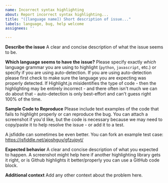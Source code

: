 ```yaml
---
name: Incorrect syntax highlighting
about: Report incorrect syntax highlighting...
title: "([language name]) Short description of issue..."
labels: language, bug, help welcome
assignees: ''

---
```


**Describe the issue**
A clear and concise description of what the issue seems to be.

**Which language seems to have the issue?**
Please specify exactly *which* language grammar you are using to highlight (`python`, `javascript`, etc.) or specify if you are using auto-detection.  If you are using auto-detection please first check to make sure the language you are expecting was properly detected.  If Highlight.js misidentifies the type of code - then the highlighting may be entirely incorrect - and there often isn't much we can do about that - auto-detection is only best-effort and can't guess right 100% of the time.

**Sample Code to Reproduce**
Please include text examples of the code that fails to highlight properly or can reproduce the bug.  You can attach a screenshot if you'd like, but the code is necessary because we may need to copy/paste it to help resolve the issue - or add it to a test.

A jsfiddle can sometimes be even better.  You can fork an example test case:
https://jsfiddle.net/ajoshguy/gfzujpyt/

**Expected behavior**
A clear and concise description of what you expected to happen.  A screenshot might help here if another highlighting library gets it right, or is Github highlights it better/properly you can use a GitHub code block.

**Additional context**
Add any other context about the problem here.
